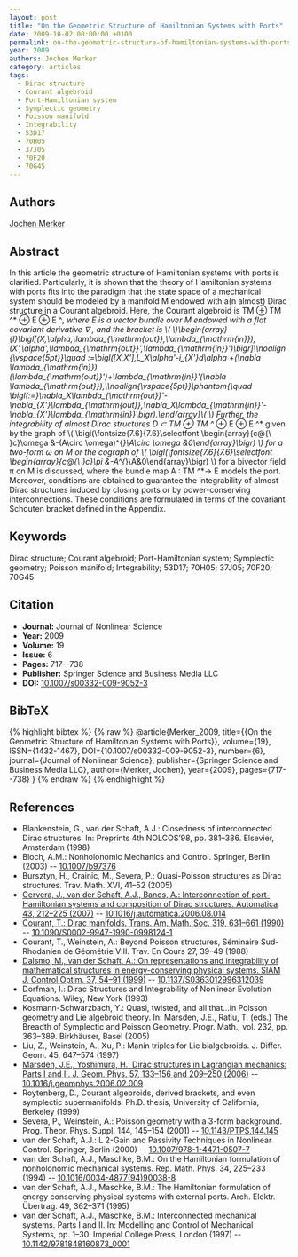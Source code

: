 ```yaml
---
layout: post
title: "On the Geometric Structure of Hamiltonian Systems with Ports"
date: 2009-10-02 00:00:00 +0100
permalink: on-the-geometric-structure-of-hamiltonian-systems-with-ports
year: 2009
authors: Jochen Merker
category: articles
tags:
  - Dirac structure
  - Courant algebroid
  - Port-Hamiltonian system
  - Symplectic geometry
  - Poisson manifold
  - Integrability
  - 53D17
  - 70H05
  - 37J05
  - 70F20
  - 70G45
---
```

 
## Authors
[Jochen Merker](authors/jochen_merker)
 
## Abstract
In this article the geometric structure of Hamiltonian systems with ports is clarified. Particularly, it is shown that the theory of Hamiltonian systems with ports fits into the paradigm that the state space of a mechanical system should be modeled by a manifold M endowed with a(n almost) Dirac structure in a Courant algebroid. Here, the Courant algebroid is TM ⊕ TM ^* ⊕ E ⊕ E ^*, where E is a vector bundle over M endowed with a flat covariant derivative ∇ , and the bracket is \\(  \\)\begin{array}{l}\bigl[(X,\alpha,\lambda_{\mathrm{out}},\lambda_{\mathrm{in}}),(X',\alpha',\lambda_{\mathrm{out}}',\lambda_{\mathrm{in}}')\bigr]\\\noalign{\vspace{5pt}}\quad :=\bigl([X,X'],L_X\alpha'-i_{X'}d\alpha +(\nabla \lambda_{\mathrm{in}})(\lambda_{\mathrm{out}}')+\lambda_{\mathrm{in}}'(\nabla \lambda_{\mathrm{out}}),\\\noalign{\vspace{5pt}}\phantom{\quad \bigl(:=}\nabla_X\lambda_{\mathrm{out}}'-\nabla_{X'}\lambda_{\mathrm{out}},\nabla_X\lambda_{\mathrm{in}}'-\nabla_{X'}\lambda_{\mathrm{in}}\bigr).\end{array}\\(  \\) Further, the integrability of almost Dirac structures D ⊂ TM ⊕ TM ^* ⊕ E ⊕ E ^* given by the graph of \\( \bigl(\fontsize{7.6}{7.6}\selectfont \begin{array}{c@{\ }c}\omega &-(A\circ \omega)^{*}\\A\circ \omega &0\end{array}\bigr) \\) for a two-form ω on M or the cograph of \\( \bigl(\fontsize{7.6}{7.6}\selectfont \begin{array}{c@{\ }c}\pi &-A^{*}\\A&0\end{array}\bigr) \\) for a bivector field π on M is discussed, where the bundle map A : TM ^*→ E models the port. Moreover, conditions are obtained to guarantee the integrability of almost Dirac structures induced by closing ports or by power-conserving interconnections. These conditions are formulated in terms of the covariant Schouten bracket defined in the Appendix.
 
## Keywords
Dirac structure; Courant algebroid; Port-Hamiltonian system; Symplectic geometry; Poisson manifold; Integrability; 53D17; 70H05; 37J05; 70F20; 70G45
 
## Citation
- **Journal:** Journal of Nonlinear Science
- **Year:** 2009
- **Volume:** 19
- **Issue:** 6
- **Pages:** 717--738
- **Publisher:** Springer Science and Business Media LLC
- **DOI:** [10.1007/s00332-009-9052-3](https://doi.org/10.1007/s00332-009-9052-3)
 
## BibTeX
{% highlight bibtex %}
{% raw %}
@article{Merker_2009,
  title={{On the Geometric Structure of Hamiltonian Systems with Ports}},
  volume={19},
  ISSN={1432-1467},
  DOI={10.1007/s00332-009-9052-3},
  number={6},
  journal={Journal of Nonlinear Science},
  publisher={Springer Science and Business Media LLC},
  author={Merker, Jochen},
  year={2009},
  pages={717--738}
}
{% endraw %}
{% endhighlight %}
 
## References
- Blankenstein, G., van der Schaft, A.J.: Closedness of interconnected Dirac structures. In: Preprints 4th NOLCOS’98, pp. 381–386. Elsevier, Amsterdam (1998)
- Bloch, A.M.: Nonholonomic Mechanics and Control. Springer, Berlin (2003) -- [10.1007/b97376](https://doi.org/10.1007/b97376)
- Bursztyn, H., Crainic, M., Severa, P.: Quasi-Poisson structures as Dirac structures. Trav. Math. XVI, 41–52 (2005)
- [Cervera, J., van der Schaft, A.J., Banos, A.: Interconnection of port-Hamiltonian systems and composition of Dirac structures. Automatica 43, 212–225 (2007)](interconnection-of-port-hamiltonian-systems-and-composition-of-dirac-structures) -- [10.1016/j.automatica.2006.08.014](https://doi.org/10.1016/j.automatica.2006.08.014)
- [Courant, T.: Dirac manifolds. Trans. Am. Math. Soc. 319, 631–661 (1990)](dirac-manifolds) -- [10.1090/S0002-9947-1990-0998124-1](https://doi.org/10.1090/S0002-9947-1990-0998124-1)
- Courant, T., Weinstein, A.: Beyond Poisson structures, Séminaire Sud-Rhodanien de Géométrie VIII. Trav. En Cours 27, 39–49 (1988)
- [Dalsmo, M., van der Schaft, A.: On representations and integrability of mathematical structures in energy-conserving physical systems. SIAM J. Control Optim. 37, 54–91 (1999)](on-representations-and-integrability-of-mathematical-structures-in-energy-conserving-physical-systems) -- [10.1137/S0363012996312039](https://doi.org/10.1137/S0363012996312039)
- Dorfman, I.: Dirac Structures and Integrability of Nonlinear Evolution Equations. Wiley, New York (1993)
- Kosmann-Schwarzbach, Y.: Quasi, twisted, and all that…in Poisson geometry and Lie algebroid theory. In: Marsden, J.E., Ratiu, T. (eds.) The Breadth of Symplectic and Poisson Geometry. Progr. Math., vol. 232, pp. 363–389. Birkhäuser, Basel (2005)
- Liu, Z., Weinstein, A., Xu, P.: Manin triples for Lie bialgebroids. J. Differ. Geom. 45, 647–574 (1997)
- [Marsden, J.E., Yoshimura, H.: Dirac structures in Lagrangian mechanics: Parts I and II. J. Geom. Phys. 57, 133–156 and 209–250 (2006)](dirac-structures-in-lagrangian-mechanics-part-i-implicit-lagrangian-systems) -- [10.1016/j.geomphys.2006.02.009](https://doi.org/10.1016/j.geomphys.2006.02.009)
- Roytenberg, D., Courant algebroids, derived brackets, and even symplectic supermanifolds. Ph.D. thesis, University of California, Berkeley (1999)
- Severa, P., Weinstein, A.: Poisson geometry with a 3-form background. Prog. Theor. Phys. Suppl. 144, 145–154 (2001) -- [10.1143/PTPS.144.145](https://doi.org/10.1143/PTPS.144.145)
- van der Schaft, A.J.: L 2-Gain and Passivity Techniques in Nonlinear Control. Springer, Berlin (2000) -- [10.1007/978-1-4471-0507-7](https://doi.org/10.1007/978-1-4471-0507-7)
- van der Schaft, A.J., Maschke, B.M.: On the Hamiltonian formulation of nonholonomic mechanical systems. Rep. Math. Phys. 34, 225–233 (1994) -- [10.1016/0034-4877(94)90038-8](https://doi.org/10.1016/0034-4877(94)90038-8)
- van der Schaft, A.J., Maschke, B.M.: The Hamiltonian formulation of energy conserving physical systems with external ports. Arch. Elektr. Übertrag. 49, 362–371 (1995)
- van der Schaft, A.J., Maschke, B.M.: Interconnected mechanical systems. Parts I and II. In: Modelling and Control of Mechanical Systems, pp. 1–30. Imperial College Press, London (1997) -- [10.1142/9781848160873_0001](https://doi.org/10.1142/9781848160873_0001)

